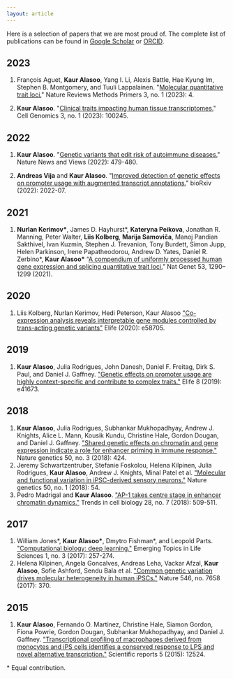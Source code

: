 ```yaml
---
layout: article
---
```


Here is a selection of papers that we are most proud of. The complete list of publications can be found in [Google Scholar](https://scholar.google.com/citations?user=9u4Kw3sAAAAJ&hl=en) or [ORCID](https://orcid.org/0000-0002-1761-8881).

## 2023
1. François Aguet, **Kaur Alasoo**, Yang I. Li, Alexis Battle, Hae Kyung Im, Stephen B. Montgomery, and Tuuli Lappalainen. "[Molecular quantitative trait loci.](https://doi.org/10.1038/s43586-022-00188-6)" Nature Reviews Methods Primers 3, no. 1 (2023): 4.

1. **Kaur Alasoo**. "[Clinical traits impacting human tissue transcriptomes.](https://doi.org/10.1016/j.xgen.2022.100245)" Cell Genomics 3, no. 1 (2023): 100245.

## 2022
1. **Kaur Alasoo**. "[Genetic variants that edit risk of autoimmune diseases.](https://doi.org/10.1038/d41586-022-01641-y)" Nature News and Views (2022): 479-480.

1. **Andreas Vija** and **Kaur Alasoo**. "[Improved detection of genetic effects on promoter usage with augmented transcript annotations.](https://doi.org/10.1101/2022.07.12.499800)" bioRxiv (2022): 2022-07.

## 2021
1. **Nurlan Kerimov\***, James D. Hayhurst\*, **Kateryna Peikova**, Jonathan R. Manning, Peter Walter, **Liis Kolberg**, **Marija Samoviča**, Manoj Pandian Sakthivel, Ivan Kuzmin, Stephen J. Trevanion, Tony Burdett, Simon Jupp, Helen Parkinson, Irene Papatheodorou, Andrew D. Yates, Daniel R. Zerbino\*, **Kaur Alasoo\*** “[A compendium of uniformly processed human gene expression and splicing quantitative trait loci.](https://doi.org/10.1038/s41588-021-00924-w)” Nat Genet 53, 1290–1299 (2021).

## 2020
1. Liis Kolberg, Nurlan Kerimov, Hedi Peterson, Kaur Alasoo ["Co-expression analysis reveals interpretable gene modules controlled by trans-acting genetic variants"](https://doi.org/10.7554/eLife.58705) Elife (2020): e58705.

## 2019
1. **Kaur Alasoo**, Julia Rodrigues, John Danesh, Daniel F. Freitag, Dirk S. Paul, and Daniel J. Gaffney. ["Genetic effects on promoter usage are highly context-specific and contribute to complex traits."](https://doi.org/10.7554/eLife.41673.001) Elife 8 (2019): e41673.

## 2018
1. **Kaur Alasoo**, Julia Rodrigues, Subhankar Mukhopadhyay, Andrew J. Knights, Alice L. Mann, Kousik Kundu, Christine Hale, Gordon Dougan, and Daniel J. Gaffney. ["Shared genetic effects on chromatin and gene expression indicate a role for enhancer priming in immune response."](http://dx.doi.org/10.1038/s41588-018-0046-7) Nature genetics 50, no. 3 (2018): 424.
1. Jeremy Schwartzentruber, Stefanie Foskolou, Helena Kilpinen, Julia Rodrigues, **Kaur Alasoo**, Andrew J. Knights, Minal Patel et al. ["Molecular and functional variation in iPSC-derived sensory neurons."](http://dx.doi.org/10.1038/s41588-017-0005-8) Nature genetics 50, no. 1 (2018): 54.
1. Pedro Madrigal and **Kaur Alasoo**. ["AP-1 takes centre stage in enhancer chromatin dynamics."](https://doi.org/10.1016/j.tcb.2018.04.009) Trends in cell biology 28, no. 7 (2018): 509-511.

## 2017
1. William Jones\*, **Kaur Alasoo\***, Dmytro Fishman\*, and Leopold Parts. ["Computational biology: deep learning."](http://www.emergtoplifesci.org/content/1/3/257) Emerging Topics in Life Sciences 1, no. 3 (2017): 257-274.
1. Helena Kilpinen, Angela Goncalves, Andreas Leha, Vackar Afzal, **Kaur Alasoo**, Sofie Ashford, Sendu Bala et al. ["Common genetic variation drives molecular heterogeneity in human iPSCs."](https://www.nature.com/articles/nature22403) Nature 546, no. 7658 (2017): 370.

## 2015
1. **Kaur Alasoo**, Fernando O. Martinez, Christine Hale, Siamon Gordon, Fiona Powrie, Gordon Dougan, Subhankar Mukhopadhyay, and Daniel J. Gaffney. ["Transcriptional profiling of macrophages derived from monocytes and iPS cells identifies a conserved response to LPS and novel alternative transcription."](http://www.nature.com/articles/srep12524) Scientific reports 5 (2015): 12524.

\* Equal contribution.
